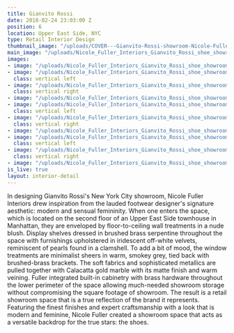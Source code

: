 ```yaml
---
title: Gianvito Rossi
date: 2018-02-24 23:03:00 Z
position: 6
location: Upper East Side, NYC
type: Retail Interior Design
thumbnail_image: "/uploads/COVER---Gianvito-Rossi-showroom-Nicole-Fuller-commercial-retail-interior-designer.jpg"
main_image: "/uploads/Nicole_Fuller_Interiors_Gianvito_Rossi_shoe_showroom_NYC_20.jpg"
images:
- image: "/uploads/Nicole_Fuller_Interiors_Gianvito_Rossi_shoe_showroom_NYC_5.jpg"
- image: "/uploads/Nicole_Fuller_Interiors_Gianvito_Rossi_shoe_showroom_NYC_14.jpg"
  class: vertical left
- image: "/uploads/Nicole_Fuller_Interiors_Gianvito_Rossi_shoe_showroom_NYC_13-9c444a.jpg"
  class: vertical right
- image: "/uploads/Nicole_Fuller_Interiors_Gianvito_Rossi_shoe_showroom_NYC_16.jpg"
- image: "/uploads/Nicole_Fuller_Interiors_Gianvito_Rossi_shoe_showroom_NYC_17.jpg"
  class: vertical left
- image: "/uploads/Nicole_Fuller_Interiors_Gianvito_Rossi_shoe_showroom_NYC_9.jpg"
  class: vertical right
- image: "/uploads/Nicole_Fuller_Interiors_Gianvito_Rossi_shoe_showroom_NYC_4.jpg"
- image: "/uploads/Nicole_Fuller_Interiors_Gianvito_Rossi_shoe_showroom_NYC_1.jpg"
  class: vertical left
- image: "/uploads/Nicole_Fuller_Interiors_Gianvito_Rossi_shoe_showroom_NYC_18.jpg"
  class: vertical right
- image: "/uploads/Nicole_Fuller_Interiors_Gianvito_Rossi_shoe_showroom_NYC_12.jpg"
is_live: true
layout: interior-detail
---
```


In designing Gianvito Rossi's New York City showroom, Nicole Fuller Interiors drew inspiration from the lauded footwear designer's signature aesthetic: modern and sensual femininity. When one enters the space, which is located on the second floor of an Upper East Side townhouse in Manhattan, they are enveloped by floor-to-ceiling wall treatments in a nude blush. Display shelves dressed in brushed brass serpentine throughout the space with furnishings upholstered in iridescent off-white velvets, reminiscent of pearls found in a clamshell. To add a bit of mood, the window treatments are minimalist sheers in warm, smokey grey, tied back with brushed-brass brackets. The soft fabrics and sophisticated metallics are pulled together with Calacatta gold marble with its matte finish and warm veining. Fuller integrated built-in cabinetry with brass hardware throughout the lower perimeter of the space allowing much-needed showroom storage without compromising the square footage of showroom. The result is a retail showroom space that is a true reflection of the brand it represents. Featuring the finest finishes and expert craftsmanship with a look that is modern and feminine, Nicole Fuller created a showroom space that acts as a versatile backdrop for the true stars: the shoes.